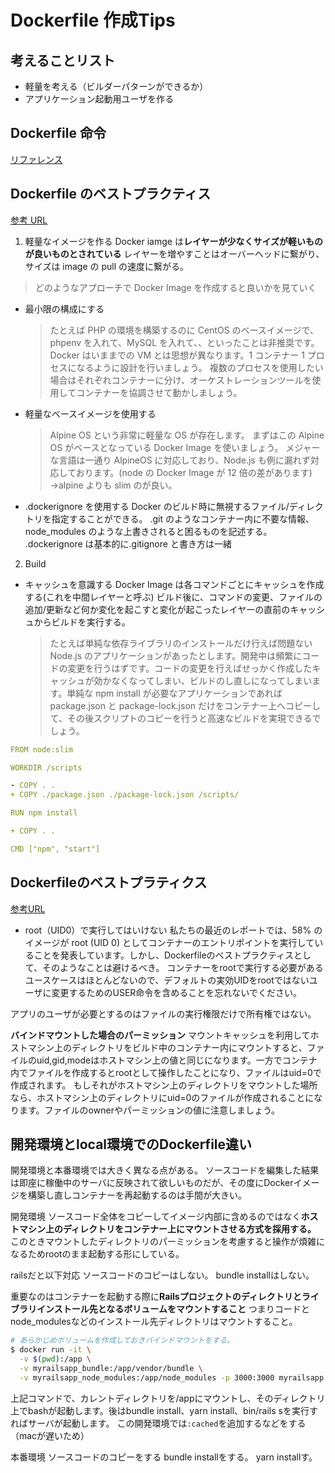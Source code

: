 # Dockerfile 作成Tips

## 考えることリスト

- 軽量を考える（ビルダーパターンができるか）
- アプリケーション起動用ユーザを作る

## Dockerfile 命令

[リファレンス](https://docs.docker.jp/engine/reference/builder.html)

## Dockerfile のベストプラクティス

[参考 URL](https://y-ohgi.com/introduction-docker/3_production/dockerfile/)

1. 軽量なイメージを作る
   Docker iamge は**レイヤーが少なくサイズが軽いものが良いものとされている**
   レイヤーを増やすことはオーバーヘッドに繋がり、サイズは image の pull の速度に繋がる。

> どのようなアプローチで Docker Image を作成すると良いかを見ていく

- 最小限の構成にする

  > たとえば PHP の環境を構築するのに CentOS のベースイメージで、phpenv を入れて、MySQL を入れて、、といったことは非推奨です。
  > Docker はいままでの VM とは思想が異なります。1 コンテナー 1 プロセスになるように設計を行いましょう。
  > 複数のプロセスを使用したい場合はそれぞれコンテナーに分け、オーケストレーションツールを使用してコンテナーを協調させて動かしましょう。

- 軽量なベースイメージを使用する

  > Alpine OS という非常に軽量な OS が存在します。
  > まずはこの Alpine OS がベースとなっている Docker Image を使いましょう。
  > メジャーな言語は一通り AlpineOS に対応しており、Node.js も例に漏れず対応しております。(node の Docker Image が 12 倍の差があります)
  > →alpine よりも slim のが良い。

- .dockerignore を使用する
  Docker のビルド時に無視するファイル/ディレクトリを指定することができる。
  .git のようなコンテナー内に不要な情報、node_modules のような上書きされると困るものを記述する。
  .dockerignore は基本的に.gitignore と書き方は一緒

2. Build

- キャッシュを意識する
  Docker Image は各コマンドごとにキャッシュを作成する(これを中間レイヤーと呼ぶ)
  ビルド後に、コマンドの変更、ファイルの追加/更新など何か変化を起こすと変化が起こったレイヤーの直前のキャッシュからビルドを実行する。
  > たとえば単純な依存ライブラリのインストールだけ行えば問題ない Node.js のアプリケーションがあったとします。開発中は頻繁にコードの変更を行うはずです。コードの変更を行えばせっかく作成したキャッシュが効かなくなってしまい、ビルドのし直しになってしまいます。単純な npm install が必要なアプリケーションであれば package.json と package-lock.json だけをコンテナー上へコピーして、その後スクリプトのコピーを行うと高速なビルドを実現できるでしょう。

```yml
FROM node:slim

WORKDIR /scripts

- COPY . .
+ COPY ./package.json ./package-lock.json /scripts/

RUN npm install

+ COPY . .

CMD ["npm", "start"]
```

## Dockerfileのベストプラティクス

[参考URL](https://sysdig.jp/blog/dockerfile-best-practices/)

- root（UID0）で実行してはいけない
私たちの最近のレポートでは、58% のイメージが root (UID 0) としてコンテナーのエントリポイントを実行していることを発表しています。しかし、Dockerfileのベストプラクティスとして、そのようなことは避けるべき。
コンテナーをrootで実行する必要があるユースケースはほとんどないので、デフォルトの実効UIDをrootではないユーザに変更するためのUSER命令を含めることを忘れないでください。

アプリのユーザが必要とするのはファイルの実行権限だけで所有権ではない。

**バインドマウントした場合のパーミッション**
マウントキャッシュを利用してホストマシン上のディレクトリをビルド中のコンテナー内にマウントすると、ファイルのuid,gid,modeはホストマシン上の値と同じになります。一方でコンテナ内でファイルを作成するとrootとして操作したことになり、ファイルはuid=0で作成されます。
もしそれがホストマシン上のディレクトリをマウントした場所なら、ホストマシン上のディレクトリにuid=0のファイルが作成されることになります。ファイルのownerやパーミッションの値に注意しましょう。


## 開発環境とlocal環境でのDockerfile違い

開発環境と本番環境では大きく異なる点がある。
ソースコードを編集した結果は即座に稼働中のサーバに反映されて欲しいものだが、その度にDockerイメージを構築し直しコンテナーを再起動するのは手間が大きい。


開発環境
ソースコード全体をコピーしてイメージ内部に含めるのではなく**ホストマシン上のディレクトリをコンテナー上にマウントさせる方式を採用する。**
このときマウントしたディレクトリのパーミッションを考慮すると操作が煩雑になるためrootのまま起動する形にしている。

railsだと以下対応
ソースコードのコピーはしない。
bundle installはしない。

重要なのはコンテナーを起動する際に**Railsプロジェクトのディレクトリとライブラリインストール先となるボリュームをマウントすること**
つまりコードとnode_modulesなどのインストール先ディレクトリはマウントすること。

```sh
# あらかじめボリュームを作成しておきバインドマウントをする。
$ docker run -it \
  -v $(pwd):/app \
  -v myrailsapp_bundle:/app/vendor/bundle \
  -v myrailsapp_node_modules:/app/node_modules -p 3000:3000 myrailsapp
```
上記コマンドで、カレントディレクトリを/appにマウントし、そのディレクトリ上でbashが起動します。後はbundle install、yarn install、bin/rails sを実行すればサーバが起動します。
この開発環境では`:cached`を追加するなどをする（macが遅いため）

本番環境
ソースコードのコピーをする
bundle installをする。
yarn installす。